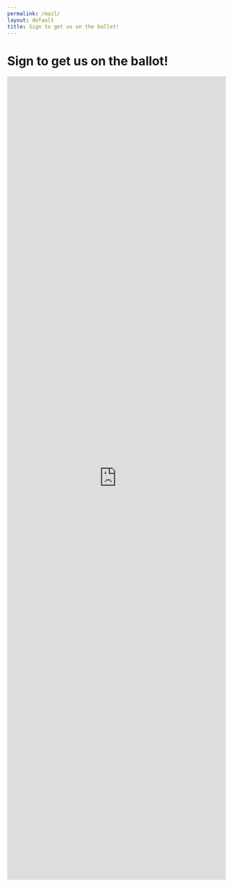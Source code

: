 ```yaml
---
permalink: /mail/
layout: default
title: Sign to get us on the ballot!
---
```


# Sign to get us on the ballot!

<iframe
  id="responsive-iframe"
  src="https://docs.google.com/forms/d/e/1FAIpQLSf6HlIW4BgHe2a3QmbZ2gZxSd0oHN5izhLpxfcAn-Bo7mipRQ/viewform?embedded=true"
  width="100%"
  height="1850"
  frameborder="0"
  marginheight="0"
  marginwidth="0">
  Loading…
</iframe>
